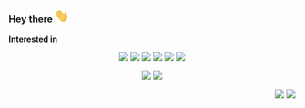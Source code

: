 ### Hey there <img src="https://raw.githubusercontent.com/RegsonDR/RegsonDR/master/assets/wave.gif" width="25px"> 


**Interested in**

<p align="center">
    <img height="20" src="https://img.shields.io/badge/-Software_Engineering-grey?style=flat" />
    <img height="20" src="https://img.shields.io/badge/-Microservices-grey?style=flat" />
    <img height="20" src="https://img.shields.io/badge/-Web_Development-grey?style=flat" />
    <img height="20" src="https://img.shields.io/badge/-Data_Science-grey?style=flat" />
    <img height="20" src="https://img.shields.io/badge/-Artificial_Intelligence-grey?style=flat" />
    <img height="20" src="https://img.shields.io/badge/-Machine_Learning-grey?style=flat" />
</p>


<p align="center">
  <img height="180" src="https://github-readme-stats.vercel.app/api?username=RegsonDR&count_private=true&show_icons=true&icon_color=fafbfc&bg_color=3f4448&text_color=ffffff&title_color=fafbfc" />
  <img height="180" src="https://github-readme-stats.vercel.app/api/top-langs/?username=RegsonDR&layout=compact&bg_color=3f4448&text_color=ffffff&title_color=fafbfc" />
</p>

<p align="right">
  <img height="23" src="https://visitor-badge.glitch.me/badge?page_id=RegsonDR.RegsonDR" />
  <a href="https://www.linkedin.com/in/regsondr/">
    <img height="23" src="https://img.shields.io/badge/-LinkedIn-grey?style=flat&logoColor=white&logo=Linkedin" />
  </a>  
<!--    <a href="">
    <img height="23" src="https://img.shields.io/badge/-grey?style=flat&logoColor=white&logo=HTML5" />
  </a>   -->
</p>


<!--
**RegsonDR/RegsonDR** is a ✨ _special_ ✨ repository because its `README.md` (this file) appears on your GitHub profile.

Here are some ideas to get you started:

- 🔭 I’m currently working on ...
- 🌱 I’m currently learning ...
- 👯 I’m looking to collaborate on ...
- 🤔 I’m looking for help with ...
- 💬 Ask me about ...
- 📫 How to reach me: ...
- 😄 Pronouns: ...
- ⚡ Fun fact: ...
-->

